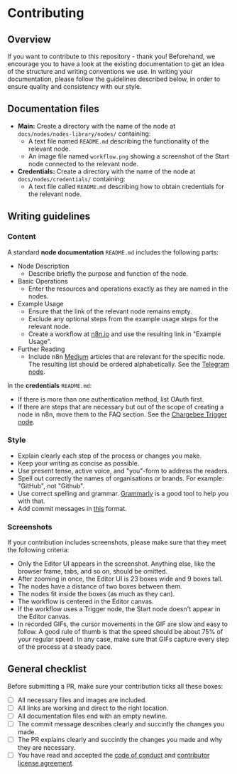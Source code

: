 # Contributing

## Overview

If you want to contribute to this repository - thank you! Beforehand, we encourage you to have a look at the existing documentation to get an idea of the structure and writing conventions we use. In writing your documentation, please follow the guidelines described below, in order to ensure quality and consistency with our style.

## Documentation files

* **Main:** Create a directory with the name of the node at `docs/nodes/nodes-library/nodes/` containing:
  - A text file named `README.md` describing the functionality of the relevant node.
  - An image file named `workflow.png` showing a screenshot of the Start node connected to the relevant node.
* **Credentials:** Create a directory with the name of the node at `docs/nodes/credentials/` containing:
  - A text file called `README.md` describing how to obtain credentials for the relevant node.

## Writing guidelines

### Content
A standard **node documentation** `README.md` includes the following parts:
* Node Description
  - Describe briefly the purpose and function of the node.
* Basic Operations
  - Enter the resources and operations exactly as they are named in the nodes.
* Example Usage
  - Ensure that the link of the relevant node remains empty.
  - Exclude any optional steps from the example usage steps for the relevant node.
  - Create a workflow at [n8n.io](https://n8n.io/workflows) and use the resulting link in "Example Usage".
* Further Reading
  - Include n8n [Medium](https://medium.com/n8n-io) articles that are relevant for the specific node. The resulting list should be ordered alphabetically. See the [Telegram node](https://docs.n8n.io/nodes/n8n-nodes-base.telegram/).

In the **credentials** `README.md`:
* If there is more than one authentication method, list OAuth first.
* If there are steps that are necessary but out of the scope of creating a node in n8n, move them to the FAQ section. See the [Chargebee Trigger node](https://docs.n8n.io/nodes/n8n-nodes-base.chargebeeTrigger/).


### Style
* Explain clearly each step of the process or changes you make.
* Keep your writing as concise as possible.
* Use present tense, active voice, and "you"-form to address the readers.
* Spell out correctly the names of organisations or brands. For example: "GitHub", not "Github".
* Use correct spelling and grammar. [Grammarly](https://www.grammarly.com/) is a good tool to help you with that.
* Add commit messages in [this](https://gist.github.com/parmentf/035de27d6ed1dce0b36a) format.

### Screenshots

If your contribution includes screenshots, please make sure that they meet the following criteria:

- Only the Editor UI appears in the screenshot. Anything else, like the browser frame, tabs, and so on, should be omitted.
- After zooming in once, the Editor UI is 23 boxes wide and 9 boxes tall.
- The nodes have a distance of two boxes between them.
- The nodes fit inside the boxes (as much as they can).
- The workflow is centered in the Editor canvas.
- If the workflow uses a Trigger node, the Start node doesn't appear in the Editor canvas.
- In recorded GIFs, the cursor movements in the GIF are slow and easy to follow. A good rule of thumb is that the speed should be about 75% of your regular speed. In any case, make sure that GIFs capture every step of the process at a steady pace.


## General checklist

Before submitting a PR, make sure your contribution ticks all these boxes:

- [ ] All necessary files and images are included.
- [ ] All links are working and direct to the right location.
- [ ] All documentation files end with an empty newline.
- [ ] The commit message describes clearly and succintly the changes you made.
- [ ] The PR explains clearly and succintly the changes you made and why they are necessary.
- [ ] You have read and accepted the [code of conduct](https://github.com/n8n-io/n8n-docs/blob/master/CODE_OF_CONDUCT.md) and [contributor license agreement](https://github.com/n8n-io/n8n-docs/blob/master/CONTRIBUTOR_LICENSE_AGREEMENT.md).
